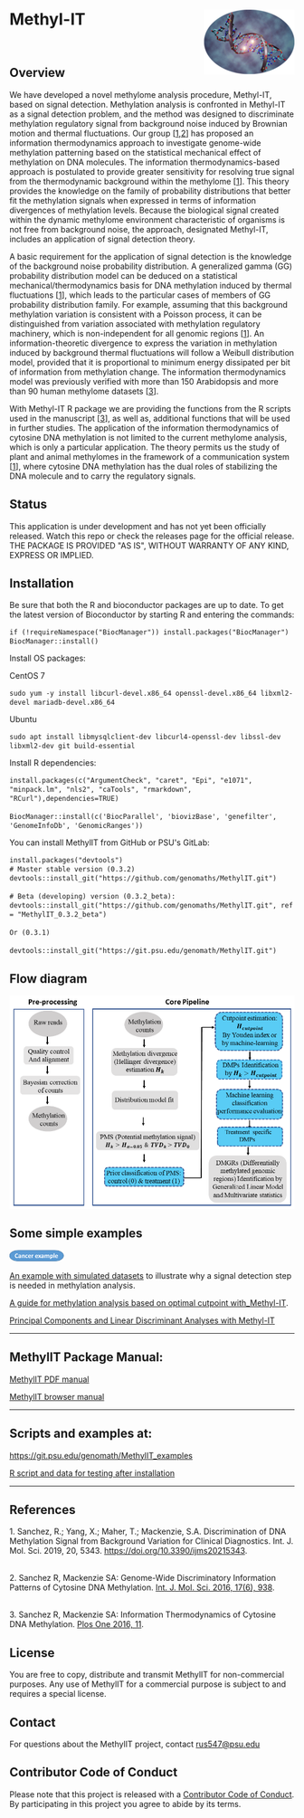 <!-- README.md is generated from README.Rmd. Please edit that file -->
Methyl-IT <img src="man/figures/logo.png" align="right" />
==========================================================

<br>

Overview
--------

We have developed a novel methylome analysis procedure, Methyl-IT, based on signal detection. Methylation analysis is confronted in Methyl-IT as a signal detection problem, and the method was designed to discriminate methylation regulatory signal from background noise induced by Brownian motion and thermal fluctuations. Our group \[[1](#1),[2](#2)\] has proposed an information thermodynamics approach to investigate genome-wide methylation patterning based on the statistical mechanical effect of methylation on DNA molecules. The information thermodynamics-based approach is postulated to provide greater sensitivity for resolving true signal from the thermodynamic background within the methylome \[[1](#1)\]. This theory provides the knowledge on the family of probability distributions that better fit the methylation signals when expressed in terms of information divergences of methylation levels. Because the biological signal created within the dynamic methylome environment characteristic of organisms is not free from background noise, the approach, designated Methyl-IT, includes an application of signal detection theory.

A basic requirement for the application of signal detection is the knowledge of the background noise probability distribution. A generalized gamma (GG) probability distribution model can be deduced on a statistical mechanical/thermodynamics basis for DNA methylation induced by thermal fluctuations \[[1](#1)\], which leads to the particular cases of members of GG probability distribution family. For example, assuming that this background methylation variation is consistent with a Poisson process, it can be distinguished from variation associated with methylation regulatory machinery, which is non-independent for all genomic regions \[[1](#1)\]. An information-theoretic divergence to express the variation in methylation induced by background thermal fluctuations will follow a Weibull distribution model, provided that it is proportional to minimum energy dissipated per bit of information from methylation change. The information thermodynamics model was previously verified with more than 150 Arabidopsis and more than 90 human methylome datasets \[[3](#3)\].

With Methyl-IT R package we are providing the functions from the R scripts used in the manuscript \[[3](#3)\], as well as, additional functions that will be used in further studies. The application of the information thermodynamics of cytosine DNA methylation is not limited to the current methylome analysis, which is only a particular application. The theory permits us the study of plant and animal methylomes in the framework of a communication system \[[1](#1)\], where cytosine DNA methylation has the dual roles of stabilizing the DNA molecule and to carry the regulatory signals.

Status
------
This application is under development and has not yet been officially released. Watch this repo or check the releases page for the official release. THE PACKAGE IS PROVIDED "AS IS", WITHOUT WARRANTY OF ANY KIND, EXPRESS OR IMPLIED.

Installation
------------

Be sure that both the R and bioconductor packages are up to date. To get the latest version of Bioconductor by starting R and entering the commands:
    
    if (!requireNamespace("BiocManager")) install.packages("BiocManager")
    BiocManager::install()

Install OS packages:

CentOS 7

    sudo yum -y install libcurl-devel.x86_64 openssl-devel.x86_64 libxml2-devel mariadb-devel.x86_64

Ubuntu

    sudo apt install libmysqlclient-dev libcurl4-openssl-dev libssl-dev libxml2-dev git build-essential

Install R dependencies:
    
    install.packages(c("ArgumentCheck", "caret", "Epi", "e1071", "minpack.lm", "nls2", "caTools", "rmarkdown",   "RCurl"),dependencies=TRUE)
    
    BiocManager::install(c('BiocParallel', 'biovizBase', 'genefilter', 'GenomeInfoDb', 'GenomicRanges'))


You can install MethylIT from GitHub or PSU's GitLab:

    install.packages("devtools")
    # Master stable version (0.3.2)
    devtools::install_git("https://github.com/genomaths/MethylIT.git")
    
    # Beta (developing) version (0.3.2_beta):
    devtools::install_git("https://github.com/genomaths/MethylIT.git", ref = "MethylIT_0.3.2_beta")
    
    Or (0.3.1)
    
    devtools::install_git("https://git.psu.edu/genomath/MethylIT.git")
    
       

Flow diagram
------------

<img src="man/figures/workflow.png" align="center" />

Some simple examples
--------

[<img src="man/figures/cancer_example.png" />](https://genomaths.github.io/CancerExample/cancer_example_html_01-23-20.html)

[An example with simulated datasets](https://genomaths.github.io/Methylation_analysis_with_Methyl-IT.html) to illustrate why a signal detection step is needed in methylation analysis.   

[A guide for methylation analysis based on optimal cutpoint with_Methyl-IT](https://genomaths.github.io/Cutpoint_estimation_with_Methyl-IT.html).

[Principal Components and Linear Discriminant Analyses with Methyl-IT](https://genomaths.github.io/pca_lda_with_methylit.html)

--------

MethylIT Package Manual:
------------

<a href="https://github.com/genomaths/MethylIT/blob/master/MethylIT.pdf" target="_blank">MethylIT PDF manual</a>


<a href="https://genomaths.github.io/MethylIT_HTML_Manual/MethylIT_Manual.html" target="_blank">MethylIT browser manual</a>

--------

Scripts and examples at:
------------

https://git.psu.edu/genomath/MethylIT_examples

<a href="https://drive.google.com/open?id=12D0vasaptB2IpA_HFxe6lzP5kxNEJqPF" target="_blank">R script and data for testing after installation</a>

------------


References
----------

<a name="1">1</a>. Sanchez, R.; Yang, X.; Maher, T.; Mackenzie, S.A. Discrimination of DNA Methylation Signal from Background Variation for Clinical Diagnostics. Int. J. Mol. Sci. 2019, 20, 5343. https://doi.org/10.3390/ijms20215343. 

<br> <a name="2">2</a>. Sanchez R, Mackenzie SA: Genome-Wide Discriminatory Information Patterns of Cytosine DNA Methylation. [Int. J. Mol. Sci. 2016, 17(6), 938](https://dx.doi.org/10.3390%2Fijms17060938). 

<br><a name="3">3</a>. Sanchez R, Mackenzie SA: Information Thermodynamics of Cytosine DNA Methylation. [Plos One 2016, 11](https://doi.org/10.1371/journal.pone.0150427).<br>

License
-------

You are free to copy, distribute and transmit MethylIT for non-commercial purposes. Any use of MethylIT for a commercial purpose is subject to and requires a special license.

Contact
-------

For questions about the MethylIT project, contact <rus547@psu.edu>

Contributor Code of Conduct
---------------------------

Please note that this project is released with a [Contributor Code of Conduct](CONDUCT.md). By participating in this project you agree to abide by its terms.
